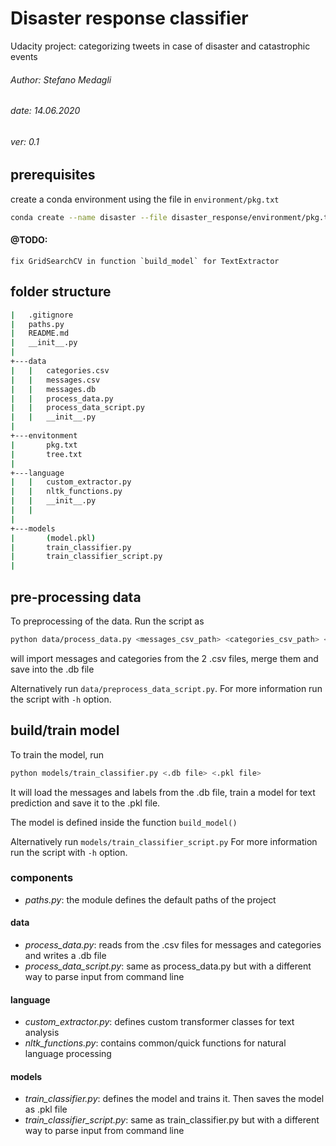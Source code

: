 # Disaster response classifier
Udacity project:
categorizing tweets in case of disaster and catastrophic events
###### Author: Stefano Medagli
###### date: 14.06.2020
###### ver: 0.1
## prerequisites
create a conda environment using the file in `environment/pkg.txt`

```bash
conda create --name disaster --file disaster_response/environment/pkg.txt
```
#### @TODO:
    fix GridSearchCV in function `build_model` for TextExtractor

## folder structure
```bash
|   .gitignore
|   paths.py
|   README.md
|   __init__.py
|       
+---data
|   |   categories.csv
|   |   messages.csv
|   |   messages.db
|   |   process_data.py
|   |   process_data_script.py
|   |   __init__.py
|           
+---envitonment
|       pkg.txt
|       tree.txt
|       
+---language
|   |   custom_extractor.py
|   |   nltk_functions.py
|   |   __init__.py
|   |   
|           
+---models
|       (model.pkl)
|       train_classifier.py
|       train_classifier_script.py
|       
```
## pre-processing data
To preprocessing of the data.
Run the script as
```bash
python data/process_data.py <messages_csv_path> <categories_csv_path> <database_db_path>
```
will import messages and categories from the 2 .csv files,
merge them and save into the .db file

Alternatively run `data/preprocess_data_script.py`.
For more information run the script with `-h` option.

## build/train model
To train the model, run
```bash
python models/train_classifier.py <.db file> <.pkl file>
```
It will load the messages and labels from the .db file,
train a model for text prediction and save it to the .pkl file.

The model is defined inside the function `build_model()` 

Alternatively run `models/train_classifier_script.py`
For more information run the script with `-h` option.

### components
* *paths.py*:
the module defines the default paths of the project
#### data
* *process_data.py*:
reads from the .csv files for messages and categories and writes a .db file
* *process_data_script.py*:
same as process_data.py but with a different way to parse input from command line
#### language
* *custom_extractor.py*:
defines custom transformer classes for text analysis
* *nltk_functions.py*:
contains common/quick functions for natural language processing 
#### models
* *train_classifier.py*:
defines the model and trains it. Then saves the model as .pkl file
* *train_classifier_script.py*:
same as train_classifier.py but with a different way to parse input from command line  


